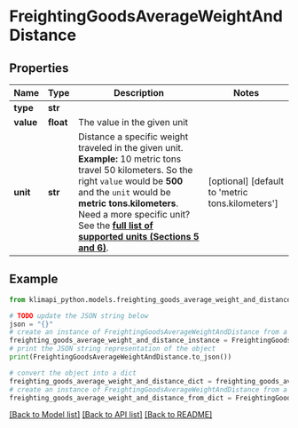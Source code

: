 # FreightingGoodsAverageWeightAndDistance


## Properties

Name | Type | Description | Notes
------------ | ------------- | ------------- | -------------
**type** | **str** |  | 
**value** | **float** | The value in the given unit | 
**unit** | **str** | Distance a specific weight traveled in the given unit.    **Example:** 10 metric tons travel 50 kilometers. So the right `value` would be **500** and the `unit` would be **metric tons.kilometers**.    Need a more specific unit? See the **[full list of supported units (Sections 5 and 6)](https://convert.js.org/types/_unitsbymeasureraw)**. | [optional] [default to 'metric tons.kilometers']

## Example

```python
from klimapi_python.models.freighting_goods_average_weight_and_distance import FreightingGoodsAverageWeightAndDistance

# TODO update the JSON string below
json = "{}"
# create an instance of FreightingGoodsAverageWeightAndDistance from a JSON string
freighting_goods_average_weight_and_distance_instance = FreightingGoodsAverageWeightAndDistance.from_json(json)
# print the JSON string representation of the object
print(FreightingGoodsAverageWeightAndDistance.to_json())

# convert the object into a dict
freighting_goods_average_weight_and_distance_dict = freighting_goods_average_weight_and_distance_instance.to_dict()
# create an instance of FreightingGoodsAverageWeightAndDistance from a dict
freighting_goods_average_weight_and_distance_from_dict = FreightingGoodsAverageWeightAndDistance.from_dict(freighting_goods_average_weight_and_distance_dict)
```
[[Back to Model list]](../README.md#documentation-for-models) [[Back to API list]](../README.md#documentation-for-api-endpoints) [[Back to README]](../README.md)


